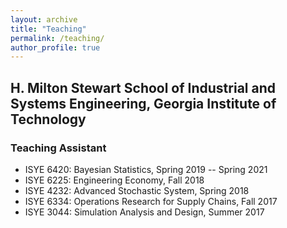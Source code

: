 ```yaml
---
layout: archive
title: "Teaching"
permalink: /teaching/
author_profile: true
---
```


## H. Milton Stewart School of Industrial and Systems Engineering, Georgia Institute of Technology
### Teaching Assistant
* ISYE 6420: Bayesian Statistics, Spring 2019 -- Spring 2021
* ISYE 6225: Engineering Economy, Fall 2018
* ISYE 4232: Advanced Stochastic System, Spring 2018
* ISYE 6334: Operations Research for Supply Chains, Fall 2017
* ISYE 3044: Simulation Analysis and Design, Summer 2017

